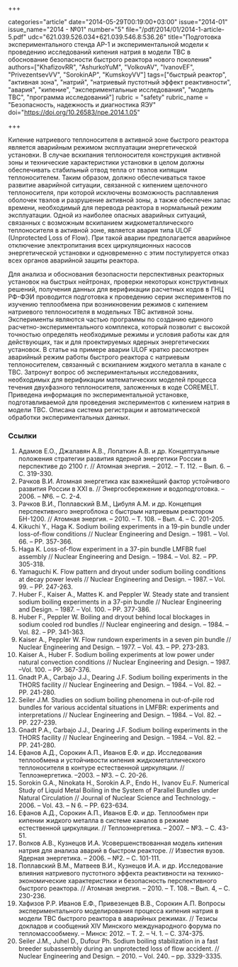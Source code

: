 +++

categories="article"
date="2014-05-29T00:19:00+03:00"
issue="2014-01"
issue_name="2014 - №01"
number="5"
file="/pdf/2014/01/2014-1-article-5.pdf"
udc="621.039.526.034+621.039.546.8:536.26"
title="Подготовка экспериментального стенда АР-1 и экспериментальной модели к проведению исследований кипения натрия в модели ТВС в обоснование безопасности быстрого реактора нового поколения"
authors=["KhafizovRR", "AshurkoYuM", "VolkovAV", "IvanovEF", "PrivezentsevVV", "SorokinAP", "KumskoyVV"]
tags=["быстрый реактор", "активная зона", "натрий", "натриевый пустотный эффект реактивности", "авария", "кипение", "экспериментальные исследования", "модель ТВС", "программа исследований"]
rubric = "safety"
rubric_name = "Безопасность, надежность и диагностика ЯЭУ"
doi="https://doi.org/10.26583/npe.2014.1.05"

+++

Кипение натриевого теплоносителя в активной зоне быстрого реактора является аварийным режимом эксплуатации энергетической установки. В случае вскипания теплоносителя конструкция активной зоны и технические характеристики установки в целом должны обеспечивать стабильный отвод тепла от твэлов кипящим теплоносителем. Таким образом, должно обеспечиваться такое развитие аварийной ситуации, связанной с кипением щелочного теплоносителя, при которой исключены возможность расплавления оболочек твэлов и разрушение активной зоны, а также обеспечен запас времени, необходимый для перевода реактора в нормальный режим эксплуатации. Одной из наиболее опасных аварийных ситуаций, связанных с возможным вскипанием жидкометаллического теплоносителя в активной зоне, является авария типа ULOF (Unprotected Loss of Flow). При такой аварии предполагается аварийное отключение электропитания всех циркуляционных насосов энергетической установки и одновременно с этим постулируется отказ всех органов аварийной защиты реактора.

Для анализа и обоснования безопасности перспективных реакторных установок на быстрых нейтронах, проверки некоторых конструктивных решений, получения данных для верификации расчетных кодов в ГНЦ РФ-ФЭИ проводится подготовка к проведению серии экспериментов по изучению теплообмена при возникновении режимов с кипением натриевого теплоносителя в модельных ТВС активной зоны. Эксперименты являются частью программы по созданию единого расчетно-экспериментального комплекса, который позволит с высокой точностью определять необходимые режимы и условия работы как для действующих, так и для проектируемых ядерных энергетических установок. В статье на примере аварии ULOF кратко рассмотрен аварийный режим работы быстрого реактора с натриевым теплоносителем, связанный с вскипанием жидкого металла в канале с ТВС. Затронут вопрос об экспериментальных исследованиях, необходимых для верификации математических моделей процесса течения двухфазного теплоносителя, заложенных в коде COREMELT. Приведена информация по экспериментальной установке, подготавливаемой для проведения экспериментов с кипением натрия в модели ТВС. Описана система регистрации и автоматической обработки экспериментальных данных.

### Ссылки

1. Адамов Е.О., Джалавян А.В., Лопаткин А.В. и др. Концептуальные положения стратегии развития ядерной энергетики России в перспективе до 2100 г. // Атомная энергия. – 2012. – Т. 112. – Вып. 6. – С. 319-330.
2. Рачков В.И. Атомная энергетика как важнейший фактор устойчивого развития России в ХХI в. // Энергосбережение и водоподготовка. – 2006. – №6. – С. 2-4.
3. Рачков В.И., Поплавский В.М., Цибуля А.М. и др. Концепция перспективного энергоблока с быстрым натриевым реактором БН-1200. // Атомная энергия. – 2010. – Т. 108. – Вып. 4. – С. 201-205.
4. Kikuchi Y., Haga K. Sodium boiling experiments in a 19-pin bundle under loss-of-flow conditions // Nuclear Engineering and Design. – 1981. – Vol. 66. – PP. 357-366.
5. Haga K. Loss-of-flow experiment in a 37-pin bundle LMFBR fuel assembly // Nuclear Engineering and Design. – 1984. – Vol. 82. – PP. 305-318.
6. Yamaguchi K. Flow pattern and dryout under sodium boiling conditions at decay power levels // Nuclear Engineering and Design. – 1987. – Vol. 99. – PP. 247-263.
7. Huber F., Kaiser A., Mattes K. and Peppler W. Steady state and transient sodium boiling experiments in a 37-pin bundle // Nuclear Engineering and Design. – 1987. – Vol. 100. – PP. 377-386.
8. Huber F., Peppler W. Boiling and dryout behind local blockages in sodium cooled rod bundles // Nuclear engineering and design. – 1984. –Vol. 82. – PP. 341-363.
9. Kaiser A., Peppler W. Flow rundown experiments in a seven pin bundle // Nuclear Engineering and Design. – 1977. – Vol. 43. – PP. 273-283.
10. Kaiser A., Huber F. Sodium boiling experiments at low power under natural convection conditions // Nuclear Engineering and Design. – 1987. –Vol. 100. – PP. 367-376.
11. Gnadt P.A., Carbajo J.J., Dearing J.F. Sodium boiling experiments in the THORS facility // Nuclear Engineering and Design. – 1984. – Vol. 82. – PP. 241-280.
12. Seiler J.M. Studies on sodium boiling phenomena in out-of-pile rod bundles for various accidental situations in LMFBR: experiments and interpretations // Nuclear Engineering and Design. – 1984. – Vol. 82. – PP. 227-239.
13. Gnadt P.A., Carbajo J.J., Dearing J.F. Sodium boiling experiments in the THORS facility // Nuclear Engineering and Design. – 1984. – Vol. 82. – PP. 241-280.
14. Ефанов А.Д., Сорокин А.П., Иванов Е.Ф. и др. Исследования теплообмена и устойчивости кипения жидкометаллического теплоносителя в контуре естественной циркуляции. // Теплоэнергетика. –2003. – №3. – С. 20-26.
15. Sorokin G.A., Ninokata H., Sorokin A.P., Endo H., Ivanov Eu.F. Numerical Study of Liquid Metal Boiling in the System of Parallel Bundles under Natural Circulation // Journal of Nuclear Science and Technology. – 2006. – Vol. 43. – N 6. – PP. 623-634.
16. Ефанов А.Д., Сорокин А.П., Иванов Е.Ф. и др. Теплообмен при кипении жидкого металла в системе каналов в режиме естественной циркуляции. // Теплоэнергетика. – 2007. – №3. – С. 43-51.
17. Волков А.В., Кузнецов И.А. Усовершенствованная модель кипения натрия для анализа аварий в быстром реакторе. // Известия вузов. Ядерная энергетика. – 2006. – №2. – С. 101-111.
18. Поплавский В.М., Матвеев В.И., Кузнецов И.А. и др. Исследование влияния натриевого пустотного эффекта реактивности на технико-экономические характеристики и безопасность перспективного быстрого реактора. // Атомная энергия. – 2010. – Т. 108. – Вып. 4, – С. 230-236.
19. Хафизов Р.Р. Иванов Е.Ф., Привезенцев В.В., Сорокин А.П. Вопросы экспериментального моделирования процесса кипения натрия в модели ТВС быстрого реактора в аварийных режимах. // Тезисы докладов и сообщений XIV Минского международного форума по тепломассообмену. – Минск: 2012. – Т. 2. – Ч. 1. – С. 374-375.
20. Seiler J.M., Juhel D., Dufour Ph. Sodium boiling stabilization in a fast breeder subassembly during an unprotected loss of flow accident. // Nuclear Engineering and Design. – 2010. – Vol. 240. – pp. 3329-3335.